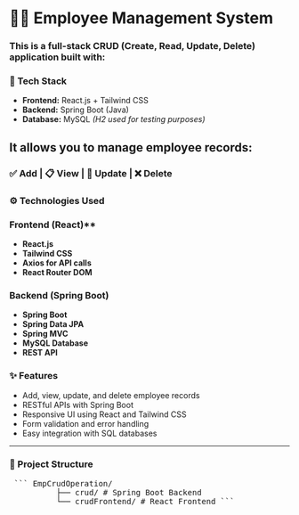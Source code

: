 # 🧑‍💼 Employee Management System
### This is a full-stack CRUD (Create, Read, Update, Delete) application built with:

### 🚀 Tech Stack
- **Frontend:** React.js + Tailwind CSS  
- **Backend:** Spring Boot (Java)  
- **Database:** MySQL *(H2 used for testing purposes)*

## It allows you to manage employee records:
### ✅ Add | 📋 View | 📝 Update | ❌ Delete
### ⚙️ Technologies Used
  ### Frontend (React)**
- **React.js**
- **Tailwind CSS**
- **Axios for API calls**
- **React Router DOM**

### Backend (Spring Boot)
- **Spring Boot**
- **Spring Data JPA**
- **Spring MVC**
- **MySQL Database**
- **REST API**
### ✨ Features

- Add, view, update, and delete employee records
- RESTful APIs with Spring Boot
- Responsive UI using React and Tailwind CSS
- Form validation and error handling
- Easy integration with SQL databases

---

### 📁 Project Structure
<pre> ``` EmpCrudOperation/ 
          ├── crud/ # Spring Boot Backend 
          └── crudFrontend/ # React Frontend ``` </pre>